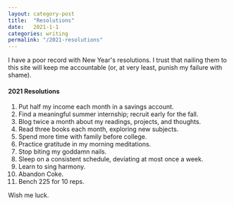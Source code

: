 ```yaml
---
layout: category-post
title:  "Resolutions"
date:   2021-1-1
categories: writing
permalink: "/2021-resolutions"
---
```


I have a poor record with New Year's resolutions. I trust that nailing them to this site will keep me accountable (or, at very least, punish my failure with shame).

#### 2021 Resolutions

1. Put half my income each month in a savings account.
2. Find a meaningful summer internship; recruit early for the fall.
3. Blog twice a month about my readings, projects, and thoughts.
4. Read three books each month, exploring new subjects.
5. Spend more time with family before college.
6. Practice gratitude in my morning meditations.
7. Stop biting my goddamn nails.
8. Sleep on a consistent schedule, deviating at most once a week.
9. Learn to sing harmony.
10. Abandon Coke.
11. Bench 225 for 10 reps.

Wish me luck.